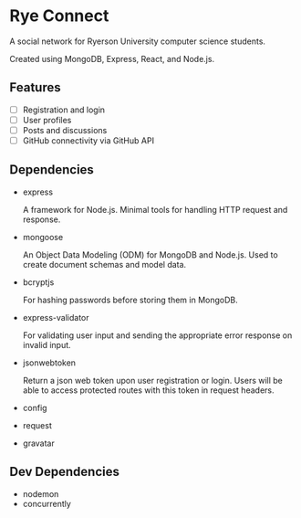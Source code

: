 # Rye Connect

A social network for Ryerson University computer science students.

Created using MongoDB, Express, React, and Node.js.

## Features

- [ ] Registration and login
- [ ] User profiles
- [ ] Posts and discussions
- [ ] GitHub connectivity via GitHub API

## Dependencies

- express

  A framework for Node.js. Minimal tools for handling HTTP request and response.

- mongoose

  An Object Data Modeling (ODM) for MongoDB and Node.js. Used to create document schemas and model data.

- bcryptjs

  For hashing passwords before storing them in MongoDB.

- express-validator

  For validating user input and sending the appropriate error response on invalid input.

- jsonwebtoken

  Return a json web token upon user registration or login. Users will be able to access protected routes with this token in request headers.

- config
- request
- gravatar

## Dev Dependencies

- nodemon
- concurrently
